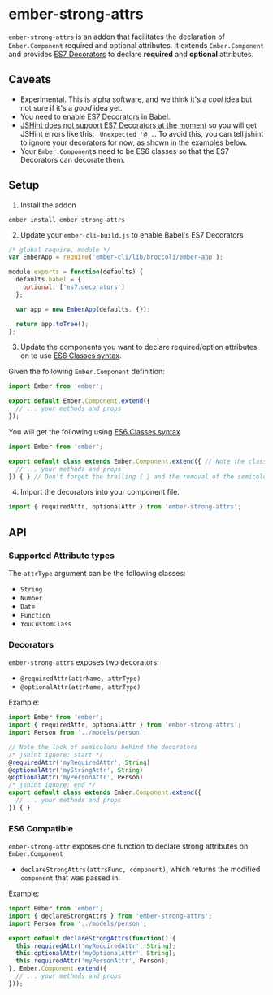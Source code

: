 # ember-strong-attrs

`ember-strong-attrs` is an addon that facilitates the declaration of
`Ember.Component` required and optional attributes. It extends
`Ember.Component` and provides [ES7 Decorators][decorators] to declare
**required** and **optional** attributes.

## Caveats

- Experimental. This is alpha software, and we think it's a *cool* idea but not sure
  if it's a *good* idea yet.
- You need to enable [ES7 Decorators][decorators] in Babel.
- [JSHint does not support ES7 Decorators at the moment][jshint-no-decorators] so you
  will get JSHint errors like this: ` Unexpected '@'.`. To avoid this, you can tell
  jshint to ignore your decorators for now, as shown in the examples below.
- Your `Ember.Component`s need to be ES6 classes so that the ES7 Decorators can
  decorate them.

## Setup

1. Install the addon

  ```
  ember install ember-strong-attrs
  ```

2. Update your `ember-cli-build.js` to enable Babel's ES7 Decorators

  ```js
  /* global require, module */
  var EmberApp = require('ember-cli/lib/broccoli/ember-app');

  module.exports = function(defaults) {
    defaults.babel = {
      optional: ['es7.decorators']
    };

    var app = new EmberApp(defaults, {});

    return app.toTree();
  };
  ```

3. Update the components you want to declare required/option attributes on to
   use [ES6 Classes syntax][classes].

  Given the following `Ember.Component` definition:

  ```js
  import Ember from 'ember';

  export default Ember.Component.extend({
    // ... your methods and props
  });
  ```

  You will get the following using [ES6 Classes syntax][classes]

  ```js
  import Ember from 'ember';

  export default class extends Ember.Component.extend({ // Note the class keyword
    // ... your methods and props
  }) { } // Don't forget the trailing { } and the removal of the semicolon
  ```

4. Import the decorators into your component file.

  ```js
  import { requiredAttr, optionalAttr } from 'ember-strong-attrs';
  ```

## API

### Supported Attribute types

The `attrType` argument can be the following classes:

- `String`
- `Number`
- `Date`
- `Function`
- `YouCustomClass`

### Decorators

`ember-strong-attrs` exposes two decorators:

- `@requiredAttr(attrName, attrType)`
- `@optionalAttr(attrName, attrType)`

Example:

```js
import Ember from 'ember';
import { requiredAttr, optionalAttr } from 'ember-strong-attrs';
import Person from '../models/person';

// Note the lack of semicolons behind the decorators
/* jshint ignore: start */
@requiredAttr('myRequiredAttr', String)
@optionalAttr('myStringAttr', String)
@optionalAttr('myPersonAttr', Person)
/* jshint ignore: end */
export default class extends Ember.Component.extend({
  // ... your methods and props
}) { }
```

### ES6 Compatible

`ember-strong-attr` exposes one function to declare strong attributes on
`Ember.Component`

- `declareStrongAttrs(attrsFunc, component)`, which returns the modified `component` that was passed in.

Example:

```js
import Ember from 'ember';
import { declareStrongAttrs } from 'ember-strong-attrs';
import Person from '../models/person';

export default declareStrongAttrs(function() {
  this.requiredAttr('myRequiredAttr', String);
  this.optionalAttr('myOptionalAttr', String);
  this.requiredAttr('myPersonAttr', Person);
}, Ember.Component.extend({
  // ... your methods and props
}));
```

[decorators]:https://github.com/wycats/javascript-decorators
[jshint-no-decorators]:http://jshint.com/blog/new-lang-features/
[classes]:https://developer.mozilla.org/en-US/docs/Web/JavaScript/Reference/Classes
